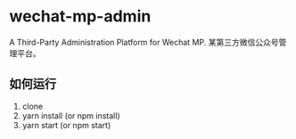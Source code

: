 # wechat-mp-admin
A Third-Party Administration Platform for Wechat MP. 某第三方微信公众号管理平台。

## 如何运行
1. clone
2. yarn install (or npm install)
3. yarn start (or npm start)